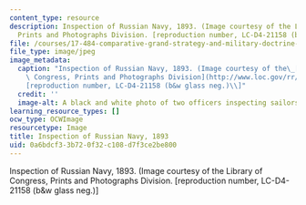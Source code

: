 ```yaml
---
content_type: resource
description: Inspection of Russian Navy, 1893. (Image courtesy of the Library of Congress,
  Prints and Photographs Division. [reproduction number, LC-D4-21158 (b&w glass neg.)]
file: /courses/17-484-comparative-grand-strategy-and-military-doctrine-fall-2004/0a6bdcf33b720f32c108d7f3ce2be800_17-484f04.jpg
file_type: image/jpeg
image_metadata:
  caption: "Inspection of Russian Navy, 1893. (Image courtesy of the\_[Library of\
    \ Congress, Prints and Photographs Division](http://www.loc.gov/rr/print). \\\
    [reproduction number, LC-D4-21158 (b&w glass neg.)\\]"
  credit: ''
  image-alt: A black and white photo of two officers inspecting sailors on deck.
learning_resource_types: []
ocw_type: OCWImage
resourcetype: Image
title: Inspection of Russian Navy, 1893
uid: 0a6bdcf3-3b72-0f32-c108-d7f3ce2be800
---
```

Inspection of Russian Navy, 1893. (Image courtesy of the Library of Congress, Prints and Photographs Division. [reproduction number, LC-D4-21158 (b&w glass neg.)]

